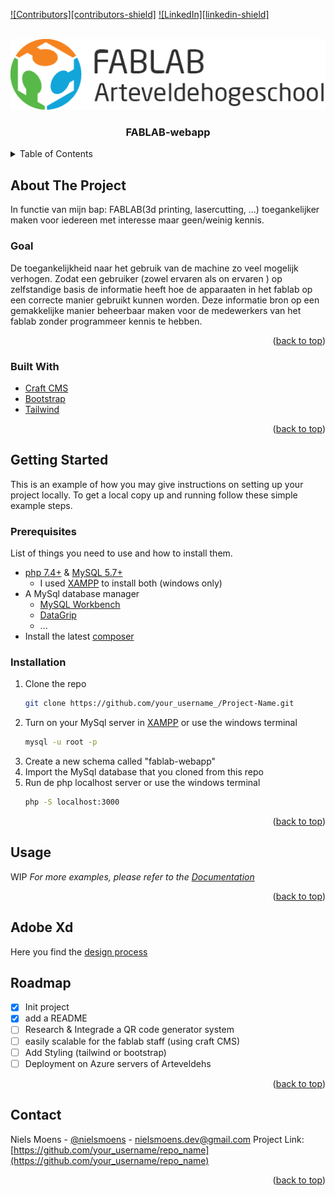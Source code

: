 <div id="top"></div>

[![Contributors][contributors-shield]][contributors-url]
[![LinkedIn][linkedin-shield]][linkedin-url]


<!-- PROJECT LOGO -->
<br />
<div align="center">
   <a href="https://github.com/NielsMoens/NielsMoens-3NMD-BAP-2021-2022">
    <img src="fablab-webapp/web/assets/images/logo-white.png" alt="Logo">
  </a>

<h3 align="center">FABLAB-webapp</h3>

</div>



<!-- TABLE OF CONTENTS -->
<details>
  <summary>Table of Contents</summary>
  <ol>
    <li>
      <a href="#about-the-project">About The Project</a>
      <ul>
        <li><a href="#built-with">Built With</a></li>
      </ul>
    </li>
    <li>
      <a href="#getting-started">Getting Started</a>
      <ul>
        <li><a href="#prerequisites">Prerequisites</a></li>
        <li><a href="#installation">Installation</a></li>
      </ul>
    </li>
    <li><a href="#usage">Usage</a></li>
    <li><a href="#roadmap">Roadmap</a></li>
    <li><a href="#contact">Contact</a></li>
    <li><a href="#acknowledgments">Acknowledgments</a></li>
  </ol>
</details>



<!-- ABOUT THE PROJECT -->
## About The Project
In functie van mijn bap: FABLAB(3d printing, lasercutting, …) toegankelijker maken voor iedereen met interesse maar geen/weinig kennis.

### Goal
De toegankelijkheid naar het gebruik van de machine zo veel mogelijk verhogen.
Zodat een gebruiker (zowel ervaren als on ervaren ) op zelfstandige basis de informatie heeft hoe de apparaaten in het fablab op een correcte manier gebruikt kunnen worden.
Deze informatie bron op een gemakkelijke manier beheerbaar maken voor de medewerkers van het fablab zonder programmeer kennis te hebben.

<p align="right">(<a href="#top">back to top</a>)</p>


### Built With

* [Craft CMS](https://craftcms.com/)
* [Bootstrap](https://getbootstrap.com)
* [Tailwind](https://tailwindcss.com/)

<p align="right">(<a href="#top">back to top</a>)</p>

 
<!-- GETTING STARTED -->
## Getting Started

This is an example of how you may give instructions on setting up your project locally.
To get a local copy up and running follow these simple example steps.

### Prerequisites

List of things you need to use and how to install them.
* [php 7.4+](https://www.php.net/manual/en/install.windows.php) & [MySQL 5.7+](https://www.php.net/manual/en/install.windows.php)
    * I used [XAMPP](https://www.php.net/manual/en/install.windows.php) to install both (windows only)
* A MySql database manager 
  * [MySQL Workbench](https://www.mysql.com/products/workbench/)
  * [DataGrip](https://www.jetbrains.com/datagrip/)
  * ...
* Install the latest [composer](https://getcomposer.org/)

### Installation

1. Clone the repo
   ```sh
   git clone https://github.com/your_username_/Project-Name.git
   ```
2. Turn on your MySql server in [XAMPP](https://www.php.net/manual/en/install.windows.php) 
   or use the windows terminal
   ```sh
   mysql -u root -p
   ```
3. Create a new schema called "fablab-webapp"
4. Import the MySql database that you cloned from this repo
5. Run de php localhost server
   or use the windows terminal
   ```sh
   php -S localhost:3000
   ```


<p align="right">(<a href="#top">back to top</a>)</p>



## Usage
WIP
_For more examples, please refer to the [Documentation](TODO)_

<p align="right">(<a href="#top">back to top</a>)</p>

## Adobe Xd
Here you find the [design process](https://xd.adobe.com/view/17defd7d-2cdd-4dcb-9deb-02f650c26be3-428d/)

<!-- ROADMAP -->
## Roadmap

- [x] Init project
- [x] add a README
- [ ] Research & Integrade a QR code generator system
- [ ] easily scalable for the fablab staff (using craft CMS)
- [ ] Add Styling (tailwind or bootstrap)
- [ ] Deployment on Azure servers of Arteveldehs

<p align="right">(<a href="#top">back to top</a>)</p>

<!-- CONTACT -->
## Contact
Niels Moens - [@nielsmoens](https://www.linkedin.com/in/niels-moens-6b065b134) - nielsmoens.dev@gmail.com
Project Link: [https://github.com/your_username/repo_name](https://github.com/your_username/repo_name)

<p align="right">(<a href="#top">back to top</a>)</p>


<!-- MARKDOWN LINKS & IMAGES -->
<!-- https://www.markdownguide.org/basic-syntax/#reference-style-links -->
[contributors-url]: https://github.com/nielsmoens
[linkedin-url]: https://www.linkedin.com/in/niels-moens-6b065b134
[product-screenshot]: images/screenshot.png
